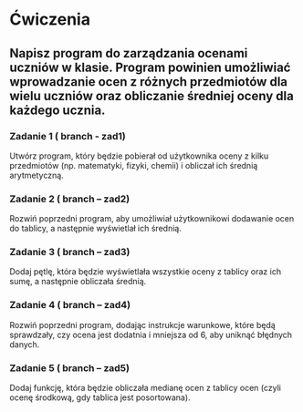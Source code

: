 # Ćwiczenia
## Napisz program do zarządzania ocenami uczniów w klasie. Program powinien umożliwiać wprowadzanie ocen z różnych przedmiotów dla wielu uczniów oraz obliczanie średniej oceny dla każdego ucznia.
### Zadanie 1 ( branch - zad1)
Utwórz program, który będzie pobierał od użytkownika oceny z kilku przedmiotów (np.
matematyki, fizyki, chemii) i obliczał ich średnią arytmetyczną.
### Zadanie 2 ( branch – zad2)
Rozwiń poprzedni program, aby umożliwiał użytkownikowi dodawanie ocen do tablicy, a
następnie wyświetlał ich średnią.
### Zadanie 3 ( branch – zad3)
Dodaj pętlę, która będzie wyświetlała wszystkie oceny z tablicy oraz ich sumę, a następnie
obliczała średnią.
### Zadanie 4 ( branch – zad4)
Rozwiń poprzedni program, dodając instrukcje warunkowe, które będą sprawdzały, czy ocena
jest dodatnia i mniejsza od 6, aby uniknąć błędnych danych.
### Zadanie 5 ( branch – zad5)
Dodaj funkcję, która będzie obliczała medianę ocen z tablicy ocen (czyli ocenę środkową, gdy
tablica jest posortowana).
